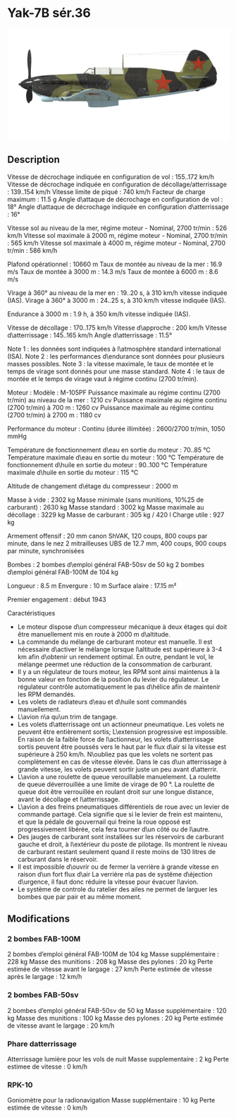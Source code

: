 # Yak-7B sér.36

![yak7bs36](../images/yak7bs36.png)

## Description

Vitesse de décrochage indiquée en configuration de vol : 155..172 km/h
Vitesse de décrochage indiquée en configuration de décollage/atterrissage : 139..154 km/h
Vitesse limite de piqué : 740 km/h
Facteur de charge maximum : 11.5 g
Angle d\attaque de décrochage en configuration de vol : 18°
Angle d\attaque de décrochage indiquée en configuration d\atterrissage : 16°

Vitesse sol au niveau de la mer, régime moteur - Nominal, 2700 tr/min : 526 km/h
Vitesse sol maximale à 2000 m, régime moteur - Nominal, 2700 tr/min : 565 km/h
Vitesse sol maximale à 4000 m, régime moteur - Nominal, 2700 tr/min : 586 km/h

Plafond opérationnel : 10660 m
Taux de montée au niveau de la mer : 16.9 m/s
Taux de montée à 3000 m : 14.3 m/s
Taux de montée à 6000 m : 8.6 m/s

Virage à 360° au niveau de la mer en : 19..20 s, à 310 km/h vitesse indiquée (IAS).
Virage à 360° à 3000 m : 24..25 s, à 310 km/h vitesse indiquée (IAS).

Endurance à 3000 m : 1.9 h, à 350 km/h vitesse indiquée (IAS).

Vitesse de décollage : 170..175 km/h
Vitesse d\approche : 200 km/h
Vitesse d\atterrissage : 145..165 km/h
Angle d\atterrissage : 11.5°

Note 1 : les données sont indiquées à l\atmosphère standard international (ISA).
Note 2 : les performances d\endurance sont données pour plusieurs masses possibles.
Note 3 : la vitesse maximale, le taux de montée et le temps de virage sont donnés pour une masse standard.
Note 4 : le taux de montée et le temps de virage vaut à régime continu (2700 tr/min).

Moteur :
Modèle : M-105PF
Puissance maximale au régime continu (2700 tr/min) au niveau de la mer : 1210 cv
Puissance maximale au régime continu (2700 tr/min) à 700 m : 1260 cv
Puissance maximale au régime continu (2700 tr/min) à 2700 m : 1180 cv

Performance du moteur :
Continu (durée illimitée) : 2600/2700 tr/min, 1050 mmHg

Température de fonctionnement d\eau en sortie du moteur : 70..85 °C
Température maximale d\eau en sortie du moteur : 100 °C
Température de fonctionnement d\huile en sortie du moteur : 90..100 °C
Température maximale d\huile en sortie du moteur : 115 °C

Altitude de changement d\étage du compresseur : 2000 m

Masse à vide : 2302 kg
Masse minimale (sans munitions, 10%25 de carburant) : 2630 kg
Masse standard : 3002 kg
Masse maximale au décollage : 3229 kg
Masse de carburant : 305 kg / 420 l
Charge utile : 927 kg

Armement offensif :
20 mm canon ShVAK, 120 coups, 800 coups par minute, dans le nez
2 mitrailleuses UBS de 12.7 mm, 400 coups, 900 coups par minute, synchronisées

Bombes :
2 bombes d\emploi général FAB-50sv de 50 kg
2 bombes d\emploi général FAB-100M de 104 kg

Longueur : 8.5 m
Envergure : 10 m
Surface alaire : 17.15 m²

Premier engagement : début 1943

Caractéristiques
- Le moteur dispose d\un compresseur mécanique à deux étages qui doit être manuellement mis en route à 2000 m d\altitude.
- La commande du mélange de carburant moteur est manuelle. Il est nécessaire d\activer le mélange lorsque l\altitude est supérieure à 3-4 km afin d\obtenir un rendement optimal. En outre, pendant le vol, le mélange peermet une réduction de la consommation de carburant.
- Il y a un régulateur de tours moteur, les RPM sont ainsi maintenus à la bonne valeur en fonction de la position du levier du régulateur. Le régulateur contrôle automatiquement le pas d\hélice afin de maintenir les RPM demandés.
- Les volets de radiateurs d\eau et d\huile sont commandés manuellement.
- L\avion n\a qu\un trim de tangage.
- Les volets d\atterrissage ont un actionneur pneumatique. Les volets ne peuvent être entièrement sortis; L\extension progressive est impossible. En raison de la faible force de l\actionneur, les volets d\atterrissage sortis peuvent être poussés vers le haut par le flux d\air si la vitesse est supérieure à 250 km/h. N\oubliez pas que les volets ne sortent pas complètement en cas de vitesse élevée. Dans le cas d\un atterrissage à grande vitesse, les volets peuvent sortir juste un peu avant d\atterrir.
- L\avion a une roulette de queue verouillable manuelement. La roulette de queue déverrouillée a une limite de virage de 90 °. La roulette de queue doit être verrouillée en roulant droit sur une longue distance, avant le décollage et l\atterrissage.
- L\avion a des freins pneumatiques différentiels de roue avec un levier de commande partagé. Cela signifie que si le levier de frein est maintenu, et que la pédale de gouvernail qui freine la roue opposé est progressivement libérée, cela fera tourner d\un côté ou de l\autre.
- Des jauges de carburant sont installées sur les réservoirs de carburant gauche et droit, à l\extérieur du poste de pilotage. Ils montrent le niveau de carburant restant seulement quand il reste moins de 130 litres de carburant dans le réservoir.
- Il est impossible d\ouvrir ou de fermer la verrière à grande vitesse en raison d\un fort flux d\air La verrière n\a pas de systême d\éjection d\urgence, il faut donc réduire la vitesse pour évacuer l\avion.
- Le système de controle du ratelier des ailes ne permet de larguer les bombes que par pair et au même moment.

## Modifications



### 2 bombes FAB-100M 

2 bombes d’emploi général FAB-100M de 104 kg
Masse supplémentaire : 228 kg
Masse des munitions : 208 kg
Masse des pylones : 20 kg
Perte estimée de vitesse avant le largage : 27 km/h
Perte estimée de vitesse après le largage : 12 km/h


### 2 bombes FAB-50sv

2 bombes d’emploi général FAB-50sv de 50 kg
Masse supplémentaire : 120 kg
Masse des munitions : 100 kg
Masse des pylones : 20 kg
Perte estimée de vitesse avant le largage : 20 km/h


### Phare datterrissage

Atterrissage lumière pour les vols de nuit
Masse supplementaire : 2 kg
Perte estimee de vitesse : 0 km/h﻿


### RPK-10

Goniomètre pour la radionavigation
Masse supplémentaire : 10 kg
Perte estimée de vitesse : 0 km/h